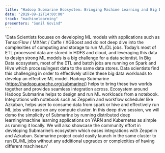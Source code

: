 ```yaml
---
title: "Hadoop Submarine Ecosystem: Bringing Machine Learning and Big Data world (YARN and Kubernetes) together "
date: "2019-09-12T14:00:00"
track: "machinelearning"
presenters: "Sunil Govind"
---
```


'Data Scientists focuses on developing ML models with applications such as TensorFlow / MXNet / Caffe / XGBoost and do not deep dive into the complexities of computing and storage to run ML/DL jobs. Today’s most of ETL processed data are stored in HDFS and cloud, and leveraging this data to design strong ML models is a big challenge for a data scientist. In Big Data ecosystem, most of the ETL and batch jobs are running on Spark and Hive which process/ingest data to the same data stores. Data scientists find this challenging in order to effectively utilize these big data workloads to develop an effective ML model. Hadoop Submarine (https://hadoop.apache.org/submarine/) helps to bring these two worlds together and provides seamless integration across. Ecosystem around Hadoop Submarine helps to design and run ML workloads from a notebook. Integrations with notebook such as Zeppelin and workflow scheduler like Azkaban, helps user to consume data from spark or hive and effectively run ML jobs with ease on any compute cluster. In this deep dive session, we will demo the simplicity of Submarine by running distributed deep learning/machine learning applications on YARN and Kubernetes as simple as running it locally. We will also showcase the community effort in developing Submarine’s ecosystem which eases integrations with Zeppelin and Azkaban. Submarine project could easily launch in the same cluster to run DL/ML jobs without any additional upgrades or complexities of having different machines.n'